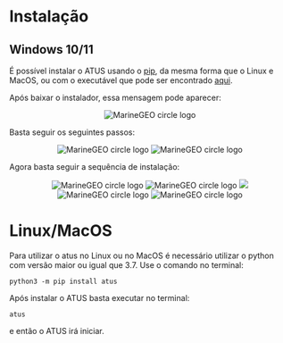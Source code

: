 
# Instalação 

## Windows 10/11

É possível instalar o ATUS usando o [pip](#linuxmacos), da mesma forma que o Linux e MacOS, ou com o executável que pode ser encontrado [aqui](https://github.com/HighEloDevs/Analysis-Tool-for-Undergrad-Students/releases/latest).

Após baixar o instalador, essa mensagem pode aparecer:

<div align = "center">

<img src="https://user-images.githubusercontent.com/56280982/116792989-7b954e00-aa9a-11eb-8f22-6a04e0dae32e.png" alt="MarineGEO circle logo"/>

</div>

Basta seguir os seguintes passos: 

<div align = "center">


<img src="https://user-images.githubusercontent.com/56280982/116793031-b0a1a080-aa9a-11eb-93ce-44b679e6e8da.png" alt="MarineGEO circle logo"/>

<img src="https://user-images.githubusercontent.com/56280982/116793055-cfa03280-aa9a-11eb-9e79-c0256a9e0a4c.png" alt="MarineGEO circle logo"/>

</div>

Agora basta seguir a sequência de instalação:

<div align = "center">

<img src="https://user-images.githubusercontent.com/56280982/116793067-e3e42f80-aa9a-11eb-988e-d38d806edd9e.png" alt="MarineGEO circle logo"/>

<img src="https://user-images.githubusercontent.com/56280982/116793075-f0688800-aa9a-11eb-94c1-d7af21a55307.png" alt="MarineGEO circle logo"/>

<img src="https://user-images.githubusercontent.com/56280982/116793088-01b19480-aa9b-11eb-9ec7-2bf1a05ef868.png"/>

<img src="https://user-images.githubusercontent.com/56280982/116793116-1e4dcc80-aa9b-11eb-9cfa-55b34f215c84.png" alt="MarineGEO circle logo"/>

<img src="https://user-images.githubusercontent.com/56280982/116793126-2a398e80-aa9b-11eb-97b0-ac1d7c9c5439.png" alt="MarineGEO circle logo"/>

</div>

# Linux/MacOS

Para utilizar o atus no Linux ou no MacOS é necessário utilizar o python com versão maior ou igual que 3.7. Use o comando no terminal:

```
python3 -m pip install atus
```

Após instalar o ATUS basta executar no terminal:

```
atus
```

e então o ATUS irá iniciar.